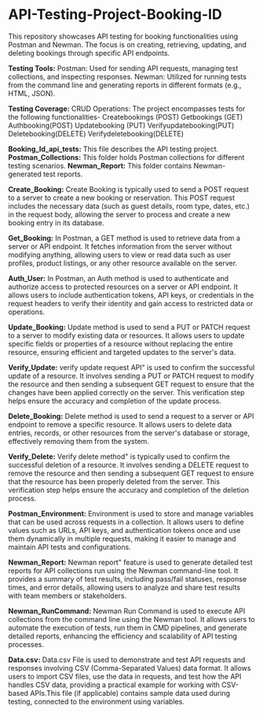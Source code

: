 # API-Testing-Project-Booking-ID
This repository showcases API testing for booking functionalities using Postman and Newman. The focus is on creating, retrieving, updating, and deleting bookings through specific API endpoints.

**Testing Tools:**
Postman: Used for sending API requests, managing test collections, and inspecting responses.
Newman: Utilized for running tests from the command line and generating reports in different formats (e.g., HTML, JSON).

**Testing Coverage:**
CRUD Operations: The project encompasses tests for the following functionalities-
Createbookings (POST)
Getbookings (GET)
Authbooking(POST)
Updatebooking (PUT)
Verifyupdatebooking(PUT)
Deletebooking(DELETE)
Verifydeletebooking(DELETE)

**Booking_Id_api_tests:** This file describes the API testing project.
**Postman_Collections:** This folder holds Postman collections for different testing scenarios.
**Newman_Report:** This folder contains Newman-generated test reports.

**Create_Booking:**
Create Booking is typically used to send a POST request to a server to create a new booking or reservation. This POST request includes the necessary data (such as guest details, room type, dates, etc.) in the request body, allowing the server to process and create a new booking entry in its database.

**Get_Booking:**
In Postman, a GET method is used to retrieve data from a server or API endpoint. It fetches information from the server without modifying anything, allowing users to view or read data such as user profiles, product listings, or any other resource available on the server.

**Auth_User:**
In Postman, an Auth method is used to authenticate and authorize access to protected resources on a server or API endpoint. It allows users to include authentication tokens, API keys, or credentials in the request headers to verify their identity and gain access to restricted data or operations.

**Update_Booking:**
Update method is used to send a PUT or PATCH request to a server to modify existing data or resources. It allows users to update specific fields or properties of a resource without replacing the entire resource, ensuring efficient and targeted updates to the server's data.

**Verify_Update:**
verify update request API" is used to confirm the successful update of a resource. It involves sending a PUT or PATCH request to modify the resource and then sending a subsequent GET request to ensure that the changes have been applied correctly on the server. This verification step helps ensure the accuracy and completion of the update process.

**Delete_Booking:**
Delete method is used to send a request to a server or API endpoint to remove a specific resource. It allows users to delete data entries, records, or other resources from the server's database or storage, effectively removing them from the system.

**Verify_Delete:**
Verify delete method" is typically used to confirm the successful deletion of a resource. It involves sending a DELETE request to remove the resource and then sending a subsequent GET request to ensure that the resource has been properly deleted from the server. This verification step helps ensure the accuracy and completion of the deletion process.

**Postman_Environment:**
Environment is used to store and manage variables that can be used across requests in a collection. It allows users to define values such as URLs, API keys, and authentication tokens once and use them dynamically in multiple requests, making it easier to manage and maintain API tests and configurations.

**Newman_Report:**
Newman report" feature is used to generate detailed test reports for API collections run using the Newman command-line tool. It provides a summary of test results, including pass/fail statuses, response times, and error details, allowing users to analyze and share test results with team members or stakeholders.

**Newman_RunCommand:**
Newman Run Command is used to execute API collections from the command line using the Newman tool. It allows users to automate the execution of tests, run them in CMD pipelines, and generate detailed reports, enhancing the efficiency and scalability of API testing processes.

**Data.csv:**
Data.csv File is used to demonstrate and test API requests and responses involving CSV (Comma-Separated Values) data format. It allows users to import CSV files, use the data in requests, and test how the API handles CSV data, providing a practical example for working with CSV-based APIs.This file (if applicable) contains sample data used during testing, connected to the environment using variables.
